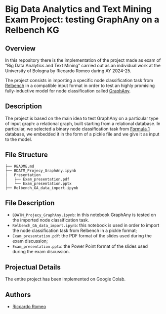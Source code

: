 # Big Data Analytics and Text Mining Exam Project: testing GraphAny on a Relbench KG
## Overview
In this repository there is the implementation of the project made as exam of "Big Data Analytics and Text Mining" carried out as an individual work at the University of Bologna by Riccardo Romeo during AY 2024-25.

The project consists in importing a specific node classification task from [Relbench](https://relbench.stanford.edu/) in a compatible input format in order to test an highly promising fully-inductive model for node classification called [GraphAny](https://github.com/DeepGraphLearning/GraphAny/tree/main).


## Description
The project is based on the main idea to test GraphAny on a particular type of input graph: a relational graph, built starting from a relational database. 
In particular, we selected a binary node classification task from [Formula 1](https://relbench.stanford.edu/datasets/rel-f1/) database, we embedded it in the form of a pickle file and we give it as input to the model.



## File Structure
```
├── README.md
├── BDATM_Projecy_GraphAny.ipynb
|   Presentation
│   ├── Exam_presentation.pdf
│   └── Exam_presentation.pptx
├── Relbench_GA_data_import.ipynb

```
## File Description
*  `BDATM_Projecy_GraphAny.ipynb`: in this notebook GraphAny is tested on the imported node classification task.
*  `Relbench_GA_data_import.ipynb`: this notebook is used in order to import the node classification task from Relbench in a pickle format;
*  `Exam_presentation.pdf`: the PDF format of the slides used during the exam discussion;
*  `Exam_presentation.pptx`: the Power Point format of the slides used during the exam discussion.

## Projectual Details
The entire project has been implemented on Google Colab.

## Authors
  - [Riccardo Romeo](https://github.com/RiccardoRomeo01) 
